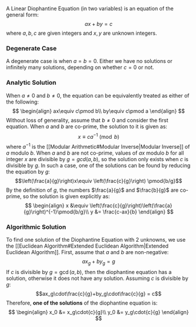 A Linear Diophantine Equation (in two variables) is an equation of the general form:
$$ax+by=c$$
where $a, b, c$ are given integers and $x, y$ are unknown integers.
### Degenerate Case
A degenerate case is when $a=b=0$. Either we have no solutions or infinitely many solutions, depending on whether $c=0$ or not.
### Analytic Solution
When $a\ne 0$ and $b\ne 0$, the equation can be equivalently treated as either of the following:
$$
\begin{align}
ax\equiv c\pmod b\\
by\equiv c\pmod a
\end{align}
$$
Without loss of generality, assume that $b\ne 0$ and consider the first equation. When $a$ and $b$ are co-prime, the solution to it is given as:
$$x\equiv ca^{-1}\pmod b$$
where $a^{-1}$ is the [[Modular Arithmetic#Modular Inverse|Modular Inverse]] of $a$ modulo $b$.
When $a$ and $b$ are not co-prime, values of $ax$ modulo $b$ for all integer $x$ are divisible by $g=gcd(a, b)$, so the solution only exists when $c$ is divisible by $g$. In such a case, one of the solutions can be found by reducing the equation by $g$:
$$\left(\frac{a}{g}\right)x\equiv \left(\frac{c}{g}\right) \pmod{b/g}$$
By the definition of $g$, the numbers $\frac{a}{g}$ and $\frac{b}{g}$ are co-prime, so the solution is given explicitly as:
$$
\begin{align}
x &\equiv \left(\frac{c}{g}\right)\left(\frac{a}{g}\right)^{-1}\pmod{b/g}\\
y &= \frac{c-ax}{b}
\end{align}
$$
### Algorithmic Solution
To find one solution of the Diophantine Equation with 2 unknowns, we use the [[Euclidean Algorithm#Extended Euclidean Algorithm|Extended Euclidean Algorithm]].
First, assume that $a$ and $b$ are non-negative:
$$ax_g+by_g=g$$
If $c$ is divisible by $g=\gcd(a, b)$, then the diophantine equation has a solution, otherwise it does not have any solution.
Assuming $c$ is divisible by $g$:
$$ax_g\cdot\frac{c}{g}+by_g\cdot\frac{c}{g} = c$$
Therefore, **one of the solutions** of the diophantine equation is:
$$
\begin{align}
x_0 &= x_g\cdot{c}{g}\\
y_0 &= y_g\cdot{c}{g}
\end{align}
$$